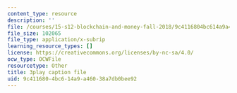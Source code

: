 ```yaml
---
content_type: resource
description: ''
file: /courses/15-s12-blockchain-and-money-fall-2018/9c4116804bc614a9a46038a7db0bee92_CJCKTixMb70.srt
file_size: 102065
file_type: application/x-subrip
learning_resource_types: []
license: https://creativecommons.org/licenses/by-nc-sa/4.0/
ocw_type: OCWFile
resourcetype: Other
title: 3play caption file
uid: 9c411680-4bc6-14a9-a460-38a7db0bee92
---
```

